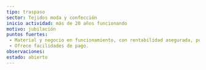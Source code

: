 ```yaml
---
tipo: traspaso
sector: Tejidos moda y confección
inicio actividad: más de 20 años funcionando
motivo: jubilación
puntos fuertes:
 - Material y negocio en funcionamiento, con rentabilidad asegurada, posibilidades de crecer con líneas interesantes a desarrollar.
 - Ofrece facilidades de pago.
observaciones:
estado: abierto
---
```

